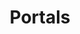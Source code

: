 ---
title: Portals
routable: false

portals:
    headline:
      # (values) align-left-md | uppercase | normal-case | small
      # class: 'normal-case'
      text: Curio vitae metus semper
    byline:
        # (values) color-link-secondary | align-left-md | uppercase | normal-case | small
        class: 'color-link-secondary'
        text: >
          Pulvinar mollis. Vestibulum <a href="#">sem magna</a>, elementum vestibulum arcus.
    items:
        - thumbnail: person.png
          title: 'Joan Q. Public'
          alt: 'Joan Q. Public'
          url: '#'
          text: >
            In posuere eleifend odio quisque semper augue wisi ligula.
        - thumbnail: person.png
          title: 'Julie Citizen'
          alt: 'Julie Citizen'
          url: '#'
          text: >
            In posuere eleifend odio quisque semper augue wisi ligula.
        - thumbnail: person.png
          title: 'Dr. Zarah Quinn'
          alt: 'Dr. Zarah Quinn'
          url: '#'
          text: >
            In posuere eleifend odio quisque semper augue wisi ligula.
        - thumbnail: person.png
          title: 'Ming the Merciless'
          alt: 'Emperor Ming, Ruler of the Universe'
          url: '#'
          text: >
            In posuere eleifend odio quisque semper augue wisi ligula.
---